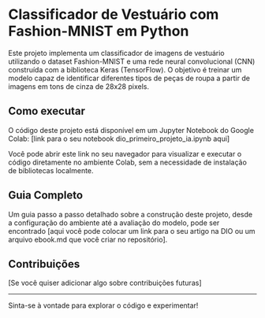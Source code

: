# Classificador de Vestuário com Fashion-MNIST em Python

Este projeto implementa um classificador de imagens de vestuário utilizando o dataset Fashion-MNIST e uma rede neural convolucional (CNN) construída com a biblioteca Keras (TensorFlow). O objetivo é treinar um modelo capaz de identificar diferentes tipos de peças de roupa a partir de imagens em tons de cinza de 28x28 pixels.

## Como executar

O código deste projeto está disponível em um Jupyter Notebook do Google Colab: [link para o seu notebook dio_primeiro_projeto_ia.ipynb aqui]

Você pode abrir este link no seu navegador para visualizar e executar o código diretamente no ambiente Colab, sem a necessidade de instalação de bibliotecas localmente.

## Guia Completo

Um guia passo a passo detalhado sobre a construção deste projeto, desde a configuração do ambiente até a avaliação do modelo, pode ser encontrado [aqui você pode colocar um link para o seu artigo na DIO ou um arquivo ebook.md que você criar no repositório].

## Contribuições

[Se você quiser adicionar algo sobre contribuições futuras]

---

Sinta-se à vontade para explorar o código e experimentar!
